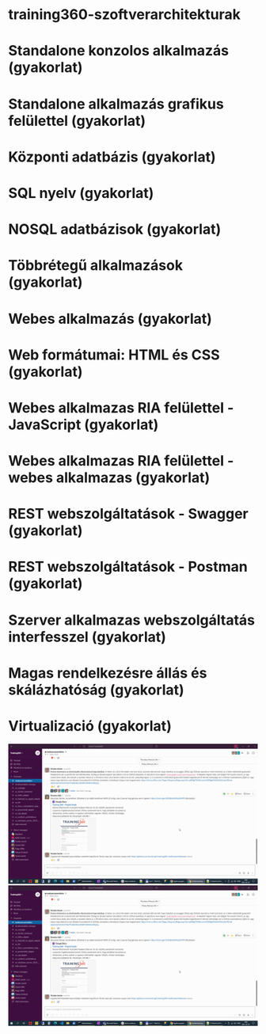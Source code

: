 # training360-szoftverarchitekturak
# Standalone konzolos alkalmazás (gyakorlat)
# Standalone alkalmazás grafikus felülettel (gyakorlat)
# Központi adatbázis (gyakorlat)
# SQL nyelv (gyakorlat)
# NOSQL adatbázisok (gyakorlat)
# Többrétegű alkalmazások (gyakorlat)
# Webes alkalmazás (gyakorlat)
# Web formátumai: HTML és CSS (gyakorlat)
# Webes alkalmazas RIA felülettel - JavaScript (gyakorlat)
# Webes alkalmazas RIA felülettel - webes alkalmazas (gyakorlat)
# REST webszolgáltatások - Swagger (gyakorlat)
# REST webszolgáltatások - Postman (gyakorlat)
# Szerver alkalmazas webszolgáltatás interfesszel (gyakorlat)
# Magas rendelkezésre állás és skálázhatóság (gyakorlat)
# Virtualizació (gyakorlat)

![Elso](01.png)
![alt+text](01.png)
